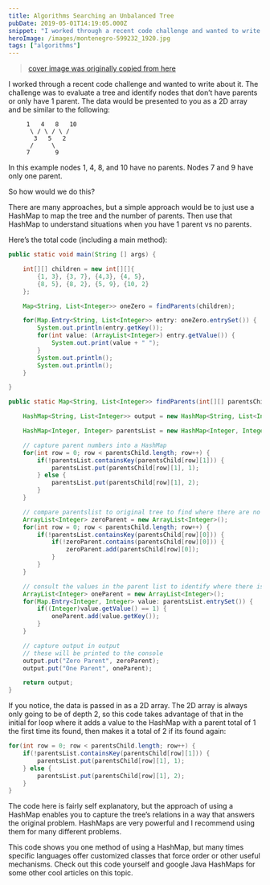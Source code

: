 ```yaml
---
title: Algorithms Searching an Unbalanced Tree
pubDate: 2019-05-01T14:19:05.000Z
snippet: "I worked through a recent code challenge and wanted to write about it. The challenge was to evaluate a tree and identify nodes that don't have parents or only have 1 parent. "
heroImage: /images/montenegro-599232_1920.jpg
tags: ["algorithms"]
---
```


> [cover image was originally copied from here](https://pixabay.com/photos/montenegro-hiking-hiker-black-599232/)

I worked through a recent code challenge and wanted to write about it. The challenge was to evaluate a tree and identify nodes that don’t have parents or only have 1 parent. The data would be presented to you as a 2D array and be similar to the following:

         1   4   8   10
          \ / \ / \ /
           3   5   2
          /     \
         7       9

In this example nodes 1, 4, 8, and 10 have no parents. Nodes 7 and 9 have only one parent.

So how would we do this?

There are many approaches, but a simple approach would be to just use a HashMap to map the tree and the number of parents. Then use that HashMap to understand situations when you have 1 parent vs no parents.

Here’s the total code (including a main method):

```java
public static void main(String [] args) {

    int[][] children = new int[][]{
        {1, 3}, {3, 7}, {4,3}, {4, 5},
        {8, 5}, {8, 2}, {5, 9}, {10, 2}
    };

    Map<String, List<Integer>> oneZero = findParents(children);

    for(Map.Entry<String, List<Integer>> entry: oneZero.entrySet()) {
        System.out.println(entry.getKey());
        for(int value: (ArrayList<Integer>) entry.getValue()) {
            System.out.print(value + " ");
        }
        System.out.println();
        System.out.println();
    }

}

public static Map<String, List<Integer>> findParents(int[][] parentsChild) {

    HashMap<String, List<Integer>> output = new HashMap<String, List<Integer>>();

    HashMap<Integer, Integer> parentsList = new HashMap<Integer, Integer>();

    // capture parent numbers into a HashMap
    for(int row = 0; row < parentsChild.length; row++) {
        if(!parentsList.containsKey(parentsChild[row][1])) {
            parentsList.put(parentsChild[row][1], 1);
        } else {
            parentsList.put(parentsChild[row][1], 2);
        }
    }

    // compare parentslist to original tree to find where there are no parents
    ArrayList<Integer> zeroParent = new ArrayList<Integer>();
    for(int row = 0; row < parentsChild.length; row++) {
        if(!parentsList.containsKey(parentsChild[row][0])) {
            if(!zeroParent.contains(parentsChild[row][0])) {
                zeroParent.add(parentsChild[row][0]);
            }
        }
    }

    // consult the values in the parent list to identify where there is only 1 parent
    ArrayList<Integer> oneParent = new ArrayList<Integer>();
    for(Map.Entry<Integer, Integer> value: parentsList.entrySet()) {
        if((Integer)value.getValue() == 1) {
            oneParent.add(value.getKey());
        }
    }

    // capture output in output
    // these will be printed to the console
    output.put("Zero Parent", zeroParent);
    output.put("One Parent", oneParent);

    return output;
}
```

If you notice, the data is passed in as a 2D array. The 2D array is always only going to be of depth 2, so this code takes advantage of that in the initial for loop where it adds a value to the HashMap with a parent total of 1 the first time its found, then makes it a total of 2 if its found again:

```java
for(int row = 0; row < parentsChild.length; row++) {
    if(!parentsList.containsKey(parentsChild[row][1])) {
        parentsList.put(parentsChild[row][1], 1);
    } else {
        parentsList.put(parentsChild[row][1], 2);
    }
}
```

The code here is fairly self explanatory, but the approach of using a HashMap enables you to capture the tree’s relations in a way that answers the original problem. HashMaps are very powerful and I recommend using them for many different problems.

This code shows you one method of using a HashMap, but many times specific languages offer customized classes that force order or other useful mechanisms. Check out this code yourself and google Java HashMaps for some other cool articles on this topic.
